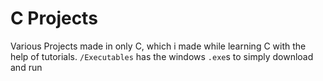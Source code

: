 # C Projects
Various Projects made in only C, which i made while learning C with the help of tutorials.
`/Executables` has the windows `.exe`s to simply download and run
